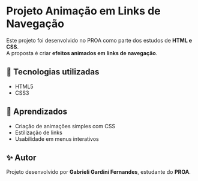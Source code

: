 # Projeto Animação em Links de Navegação
Este projeto foi desenvolvido no PROA como parte dos estudos de **HTML e CSS**.  
A proposta é criar **efeitos animados em links de navegação**.

## 🚀 Tecnologias utilizadas
- HTML5
- CSS3

## 📌 Aprendizados
- Criação de animações simples com CSS
- Estilização de links
- Usabilidade em menus interativos

## ✨ Autor
Projeto desenvolvido por **Gabrieli Gardini Fernandes**, estudante do **PROA**.
